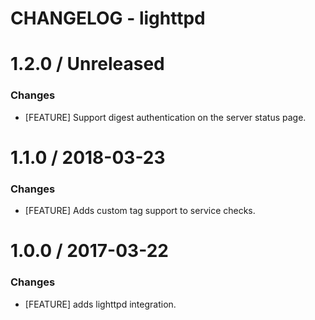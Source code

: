 # CHANGELOG - lighttpd

1.2.0 / Unreleased
==================

### Changes

* [FEATURE] Support digest authentication on the server status page.

1.1.0 / 2018-03-23
==================

### Changes

* [FEATURE] Adds custom tag support to service checks.

1.0.0 / 2017-03-22
==================

### Changes

* [FEATURE] adds lighttpd integration.
